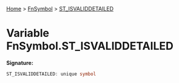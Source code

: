[Home](../../../index.md) &gt; [FnSymbol](../../fnsymbol.md) &gt; [ST\_ISVALIDDETAILED](./st_isvaliddetailed.md)

# Variable FnSymbol.ST\_ISVALIDDETAILED


<b>Signature:</b>

```typescript
ST_ISVALIDDETAILED: unique symbol
```
